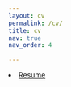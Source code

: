 ```yaml
---
layout: cv
permalink: /cv/
title: cv
nav: true
nav_order: 4

---
```

<li class="inline-block">
  <a
    target="_blank"
    class="align-middle link-primary mr-2 mr-lg-0 ml-lg-2"
    href="assets/pdf/resume.pdf"
    >Resume</a
  >
</li>
